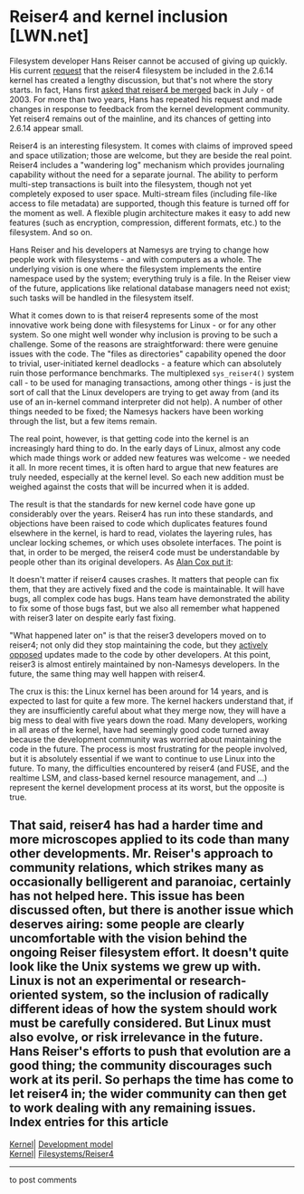 # Reiser4 and kernel inclusion [LWN.net]

Filesystem developer Hans Reiser cannot be accused of giving up quickly. His current [request](/Articles/152550/) that the reiser4 filesystem be included in the 2.6.14 kernel has created a lengthy discussion, but that's not where the story starts. In fact, Hans first [asked that reiser4 be merged](http://lwn.net/Articles/41653/) back in July - of 2003. For more than two years, Hans has repeated his request and made changes in response to feedback from the kernel development community. Yet reiser4 remains out of the mainline, and its chances of getting into 2.6.14 appear small. 

Reiser4 is an interesting filesystem. It comes with claims of improved speed and space utilization; those are welcome, but they are beside the real point. Reiser4 includes a "wandering log" mechanism which provides journaling capability without the need for a separate journal. The ability to perform multi-step transactions is built into the filesystem, though not yet completely exposed to user space. Multi-stream files (including file-like access to file metadata) are supported, though this feature is turned off for the moment as well. A flexible plugin architecture makes it easy to add new features (such as encryption, compression, different formats, etc.) to the filesystem. And so on. 

Hans Reiser and his developers at Namesys are trying to change how people work with filesystems - and with computers as a whole. The underlying vision is one where the filesystem implements the entire namespace used by the system; everything truly is a file. In the Reiser view of the future, applications like relational database managers need not exist; such tasks will be handled in the filesystem itself. 

What it comes down to is that reiser4 represents some of the most innovative work being done with filesystems for Linux - or for any other system. So one might well wonder why inclusion is proving to be such a challenge. Some of the reasons are straightforward: there were genuine issues with the code. The "files as directories" capability opened the door to trivial, user-initiated kernel deadlocks - a feature which can absolutely ruin those performance benchmarks. The multiplexed `sys_reiser4()` system call - to be used for managing transactions, among other things - is just the sort of call that the Linux developers are trying to get away from (and its use of an in-kernel command interpreter did not help). A number of other things needed to be fixed; the Namesys hackers have been working through the list, but a few items remain. 

The real point, however, is that getting code into the kernel is an increasingly hard thing to do. In the early days of Linux, almost any code which made things work or added new features was welcome - we needed it all. In more recent times, it is often hard to argue that new features are truly needed, especially at the kernel level. So each new addition must be weighed against the costs that will be incurred when it is added. 

The result is that the standards for new kernel code have gone up considerably over the years. Reiser4 has run into these standards, and objections have been raised to code which duplicates features found elsewhere in the kernel, is hard to read, violates the layering rules, has unclear locking schemes, or which uses obsolete interfaces. The point is that, in order to be merged, the reiser4 code must be understandable by people other than its original developers. As [Alan Cox put it](/Articles/152561/): 

It doesn't matter if reiser4 causes crashes. It matters that people can fix them, that they are actively fixed and the code is maintainable. It will have bugs, all complex code has bugs. Hans team have demonstrated the ability to fix some of those bugs fast, but we also all remember what happened with reiser3 later on despite early fast fixing. 

"What happened later on" is that the reiser3 developers moved on to reiser4; not only did they stop maintaining the code, but they [actively opposed](http://lwn.net/Articles/82461/) updates made to the code by other developers. At this point, reiser3 is almost entirely maintained by non-Namesys developers. In the future, the same thing may well happen with reiser4. 

The crux is this: the Linux kernel has been around for 14 years, and is expected to last for quite a few more. The kernel hackers understand that, if they are insufficiently careful about what they merge now, they will have a big mess to deal with five years down the road. Many developers, working in all areas of the kernel, have had seemingly good code turned away because the development community was worried about maintaining the code in the future. The process is most frustrating for the people involved, but it is absolutely essential if we want to continue to use Linux into the future. To many, the difficulties encountered by reiser4 (and FUSE, and the realtime LSM, and class-based kernel resource management, and ...) represent the kernel development process at its worst, but the opposite is true. 

That said, reiser4 has had a harder time and more microscopes applied to its code than many other developments. Mr. Reiser's approach to community relations, which strikes many as occasionally belligerent and paranoiac, certainly has not helped here. This issue has been discussed often, but there is another issue which deserves airing: some people are clearly uncomfortable with the vision behind the ongoing Reiser filesystem effort. It doesn't quite look like the Unix systems we grew up with. Linux is not an experimental or research-oriented system, so the inclusion of radically different ideas of how the system should work must be carefully considered. But Linux must also evolve, or risk irrelevance in the future. Hans Reiser's efforts to push that evolution are a good thing; the community discourages such work at its peril. So perhaps the time has come to let reiser4 in; the wider community can then get to work dealing with any remaining issues.  
Index entries for this article  
---  
[Kernel](/Kernel/Index)| [Development model](/Kernel/Index#Development_model)  
[Kernel](/Kernel/Index)| [Filesystems/Reiser4](/Kernel/Index#Filesystems-Reiser4)  
  


* * *

to post comments 
